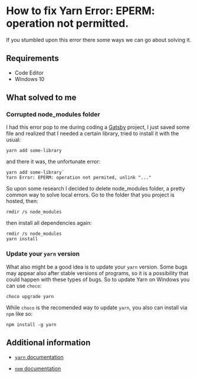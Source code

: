 # How to fix Yarn Error: EPERM: operation not permitted.

If you stumbled upon this error there some ways we can go about solving it.

## Requirements

- Code Editor
- Windows 10

## What solved to me

### Corrupted node_modules folder

I had this error pop to me during coding a [Gatsby](https://www.gatsbyjs.com/) project, I just saved some file and realized that I needed a certain library, tried to install it with the usual:

```
yarn add some-library
```

and there it was, the unfortunate error:

```
yarn add some-library`
Yarn Error: EPERM: operation not permited, unlink "..."
```

So upon some research I decided to delete node_modules folder, a pretty common way to solve local errors. Go to the folder that you project is hosted, then:

```
rmdir /s node_modules
```

then install all dependencies again:

```
rmdir /s node_modules
yarn install
```

### Update your `yarn` version

What also might be a good idea is to update your `yarn` version. Some bugs may appear also after stable versions of programs, so it is a possibility that could happen with these types of bugs.
So to update Yarn on Windows you can use `choco`:

```
choco upgrade yarn
```

While `choco` is the recomended way to update `yarn`, you also can install via `npm` like so:

```
npm install -g yarn
```

## Additional information

- [`yarn` documentation](https://classic.yarnpkg.com/en/docs)

- [`npm` documentation](https://docs.npmjs.com/)
